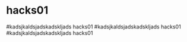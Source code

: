 # hacks01
#kadsjkaldsjadskadskljads hacks01
#kadsjkaldsjadskadskljads hacks01
#kadsjkaldsjadskadskljads hacks01
